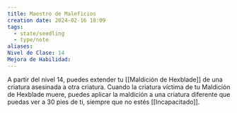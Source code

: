 ```yaml
---
title: Maestro de Maleficios
creation date: 2024-02-16 18:09
tags:
  - state/seedling
  - type/note
aliases: 
Nivel de Clase: 14
Mejora de Habilidad:
---
```

A partir del nivel 14, puedes extender tu [[Maldición de Hexblade]] de una criatura asesinada a otra
criatura. Cuando la criatura víctima de tu Maldición de Hexblade muere, puedes aplicar la maldición a una criatura diferente que puedas ver a 30 pies de ti, siempre que no estés [[Incapacitado]].

